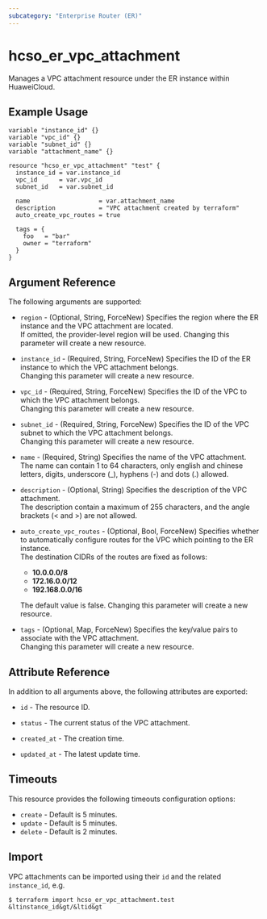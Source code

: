 ```yaml
---
subcategory: "Enterprise Router (ER)"
---
```


# hcso_er_vpc_attachment

Manages a VPC attachment resource under the ER instance within HuaweiCloud.

## Example Usage

```hcl
variable "instance_id" {}
variable "vpc_id" {}
variable "subnet_id" {}
variable "attachment_name" {}

resource "hcso_er_vpc_attachment" "test" {
  instance_id = var.instance_id
  vpc_id      = var.vpc_id
  subnet_id   = var.subnet_id

  name                   = var.attachment_name
  description            = "VPC attachment created by terraform"
  auto_create_vpc_routes = true

  tags = {
    foo   = "bar"
    owner = "terraform"
  }
}
```

## Argument Reference

The following arguments are supported:

* `region` - (Optional, String, ForceNew) Specifies the region where the ER instance and the VPC attachment are
  located.  
  If omitted, the provider-level region will be used. Changing this parameter will create a new resource.

* `instance_id` - (Required, String, ForceNew) Specifies the ID of the ER instance to which the VPC attachment
  belongs.  
  Changing this parameter will create a new resource.

* `vpc_id` - (Required, String, ForceNew) Specifies the ID of the VPC to which the VPC attachment belongs.  
  Changing this parameter will create a new resource.

* `subnet_id` - (Required, String, ForceNew) Specifies the ID of the VPC subnet to which the VPC attachment belongs.  
  Changing this parameter will create a new resource.

* `name` - (Required, String) Specifies the name of the VPC attachment.  
  The name can contain 1 to 64 characters, only english and chinese letters, digits, underscore (_), hyphens (-) and
  dots (.) allowed.

* `description` - (Optional, String) Specifies the description of the VPC attachment.  
  The description contain a maximum of 255 characters, and the angle brackets (< and >) are not allowed.

* `auto_create_vpc_routes` - (Optional, Bool, ForceNew) Specifies whether to automatically configure routes for the VPC
  which pointing to the ER instance.  
  The destination CIDRs of the routes are fixed as follows:
  + **10.0.0.0/8**
  + **172.16.0.0/12**
  + **192.168.0.0/16**

  The default value is false. Changing this parameter will create a new resource.

* `tags` - (Optional, Map, ForceNew) Specifies the key/value pairs to associate with the VPC attachment.  
  Changing this parameter will create a new resource.

## Attribute Reference

In addition to all arguments above, the following attributes are exported:

* `id` - The resource ID.

* `status` - The current status of the VPC attachment.

* `created_at` - The creation time.

* `updated_at` - The latest update time.

## Timeouts

This resource provides the following timeouts configuration options:

* `create` - Default is 5 minutes.
* `update` - Default is 5 minutes.
* `delete` - Default is 2 minutes.

## Import

VPC attachments can be imported using their `id` and the related `instance_id`, e.g.

```
$ terraform import hcso_er_vpc_attachment.test &ltinstance_id&gt/&ltid&gt
```
